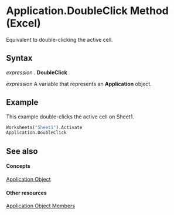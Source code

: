 
# Application.DoubleClick Method (Excel)

Equivalent to double-clicking the active cell.


## Syntax

 _expression_ . **DoubleClick**

 _expression_ A variable that represents an **Application** object.


## Example

This example double-clicks the active cell on Sheet1.


```vb
Worksheets("Sheet1").Activate 
Application.DoubleClick
```


## See also


#### Concepts


[Application Object](19b73597-5cf9-4f56-8227-b5211f657f6f.md)
#### Other resources


[Application Object Members](4cb9ca42-8d07-cc9c-2d80-4eb9a5921e1e.md)
